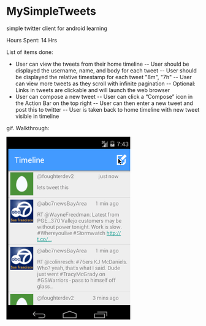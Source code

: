 # MySimpleTweets
simple twitter client for android learning

Hours Spent: 14 Hrs

List of items done:
- User can view the tweets from their home timeline
-- User should be displayed the username, name, and body for each tweet
-- User should be displayed the relative timestamp for each tweet "8m", "7h"
-- User can view more tweets as they scroll with infinite pagination
-- Optional: Links in tweets are clickable and will launch the web browser
- User can compose a new tweet
-- User can click a “Compose” icon in the Action Bar on the top right
-- User can then enter a new tweet and post this to twitter
-- User is taken back to home timeline with new tweet visible in timeline

gif. Walkthrough: 

![GitHub Logo](/record.gif)
